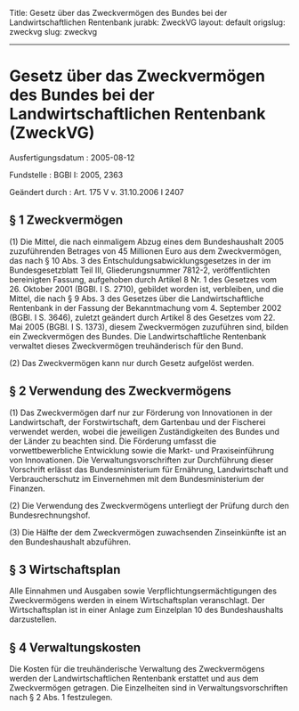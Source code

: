 Title: Gesetz über das Zweckvermögen des Bundes bei der Landwirtschaftlichen Rentenbank
jurabk: ZweckVG
layout: default
origslug: zweckvg
slug: zweckvg

---

# Gesetz über das Zweckvermögen des Bundes bei der Landwirtschaftlichen Rentenbank (ZweckVG)

Ausfertigungsdatum
:   2005-08-12

Fundstelle
:   BGBl I: 2005, 2363

Geändert durch
:   Art. 175 V v. 31.10.2006 I 2407



## § 1 Zweckvermögen

(1) Die Mittel, die nach einmaligem Abzug eines dem Bundeshaushalt
2005 zuzuführenden Betrages von 45 Millionen Euro aus dem
Zweckvermögen, das nach § 10 Abs. 3 des
Entschuldungsabwicklungsgesetzes in der im Bundesgesetzblatt Teil III,
Gliederungsnummer 7812-2, veröffentlichten bereinigten Fassung,
aufgehoben durch Artikel 8 Nr. 1 des Gesetzes vom 26. Oktober 2001
(BGBl. I S. 2710), gebildet worden ist, verbleiben, und die Mittel,
die nach § 9 Abs. 3 des Gesetzes über die Landwirtschaftliche
Rentenbank in der Fassung der Bekanntmachung vom 4. September 2002
(BGBl. I S. 3646), zuletzt geändert durch Artikel 8 des Gesetzes vom
22\. Mai 2005 (BGBl. I S. 1373), diesem Zweckvermögen zuzuführen sind,
bilden ein Zweckvermögen des Bundes. Die Landwirtschaftliche
Rentenbank verwaltet dieses Zweckvermögen treuhänderisch für den Bund.

(2) Das Zweckvermögen kann nur durch Gesetz aufgelöst werden.


## § 2 Verwendung des Zweckvermögens

(1) Das Zweckvermögen darf nur zur Förderung von Innovationen in der
Landwirtschaft, der Forstwirtschaft, dem Gartenbau und der Fischerei
verwendet werden, wobei die jeweiligen Zuständigkeiten des Bundes und
der Länder zu beachten sind. Die Förderung umfasst die
vorwettbewerbliche Entwicklung sowie die Markt- und Praxiseinführung
von Innovationen. Die Verwaltungsvorschriften zur Durchführung dieser
Vorschrift erlässt das Bundesministerium für Ernährung, Landwirtschaft
und Verbraucherschutz im Einvernehmen mit dem Bundesministerium der
Finanzen.

(2) Die Verwendung des Zweckvermögens unterliegt der Prüfung durch den
Bundesrechnungshof.

(3) Die Hälfte der dem Zweckvermögen zuwachsenden Zinseinkünfte ist an
den Bundeshaushalt abzuführen.


## § 3 Wirtschaftsplan

Alle Einnahmen und Ausgaben sowie Verpflichtungsermächtigungen des
Zweckvermögens werden in einem Wirtschaftsplan veranschlagt. Der
Wirtschaftsplan ist in einer Anlage zum Einzelplan 10 des
Bundeshaushalts darzustellen.


## § 4 Verwaltungskosten

Die Kosten für die treuhänderische Verwaltung des Zweckvermögens
werden der Landwirtschaftlichen Rentenbank erstattet und aus dem
Zweckvermögen getragen. Die Einzelheiten sind in
Verwaltungsvorschriften nach § 2 Abs. 1 festzulegen.

